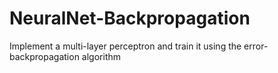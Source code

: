 # NeuralNet-Backpropagation
 Implement a multi-layer perceptron and train it using the error-backpropagation algorithm
